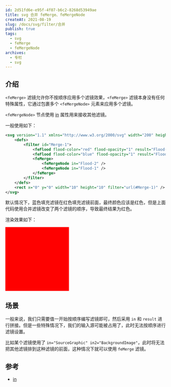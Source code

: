 ```yaml
---
id: 2d51fd6e-e95f-4f07-b6c2-8268d53949ae
title: svg 合并 feMerge、feMergeNode
createAt: 2021-08-19
slug: /docs/svg/filter/合并
publish: true
tags:
  - svg
  - feMerge
  - feMergeNode
archives:
  - 专栏
  - svg
---
```


## 介绍

`<feMerge>` 滤镜允许你不按顺序应用多个滤镜效果，`<feMerge>` 滤镜本身没有任何特殊属性，它通过包裹多个 `<feMergeNode>` 元素来应用多个滤镜。

`<feMergeNode>` 节点使用 [in][1] 属性用来接收其他滤镜。

一般使用如下：

```xml
<svg version="1.1" xmlns="http://www.w3.org/2000/svg" width="200" height="200" viewBox="0 0 10 10">
	<defs>
		<filter id="Merge-1">
			<feFlood flood-color="red" flood-opacity="1" result="Flood-1" />
			<feFlood flood-color="blue" flood-opacity="1" result="Flood-2" />
			<feMerge>
				<feMergeNode in="Flood-2" />
				<feMergeNode in="Flood-1" />
			</feMerge>
		</filter>
	</defs>
	<rect x="0" y="0" width="10" height="10" filter="url(#Merge-1)" />
</svg>
```

默认情况下，蓝色填充滤镜在红色填充滤镜前面，最终颜色应该是红色，但是上面代码使用合并滤镜改变了两个滤镜的顺序，导致最终结果为红色。

渲染效果如下：

<svg version="1.1" xmlns="http://www.w3.org/2000/svg" width="200" height="200" viewBox="0 0 10 10">
	<defs>
		<filter id="Merge-1">
			<feFlood flood-color="red" flood-opacity="1" result="Flood-1" />
			<feFlood flood-color="blue" flood-opacity="1" result="Flood-2" />
			<feMerge>
				<feMergeNode in="Flood-2" />
				<feMergeNode in="Flood-1" />
			</feMerge>
		</filter>
	</defs>
	<rect x="0" y="0" width="10" height="10" filter="url(#Merge-1)" />
</svg>

## 场景

一般来说，我们只需要值一开始按顺序编写滤镜即可，然后采用 `in` 和 `result` 进行拼接。但是一些特殊情况下，我们的输入源可能被占用了，此时无法按顺序进行滤镜设置。

比如某个滤镜使用了 `in="SourceGraphic" in2="BackgroundImage"`，此时将无法把其他滤镜排到这种滤镜的前面，这种情况下就可以使用 `feMerge` 滤镜。

## 参考

- [in][1]

[1]: https://developer.mozilla.org/zh-CN/docs/Web/SVG/Attribute/in
